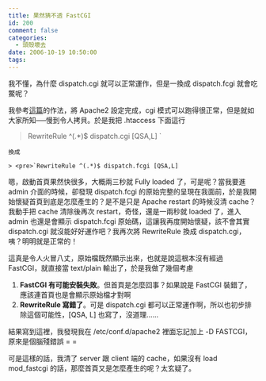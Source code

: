 ```yaml
---
title: 果然猜不透 FastCGI
id: 200
comment: false
categories:
  - 頭殼壞去
date: 2006-10-19 10:50:00
tags:
---
```


我不懂，為什麼 dispatch.cgi 就可以正常運作，但是一換成 dispatch.fcgi 就會吃鱉呢？

我參考[這篇](http://andrewhocoo.blogspot.com/2006/02/rails-apache-cgifastcgi-on-windows.html)的作法，將 Apache2 設定完成，cgi 模式可以跑得很正常，但是就如大家所知──慢到令人拷貝。於是我把 .htaccess 下面這行

> RewriteRule ^(.*)$ dispatch.cgi [QSA,L]
>     `</pre>

    換成

    > <pre>`RewriteRule ^(.*)$ dispatch.fcgi [QSA,L]

嗯，啟動首頁果然快很多，大概兩三秒就 Fully loaded 了，可是呢？當我要進 admin 介面的時候，卻發現 dispatch.fcgi 的原始完整的呈現在我面前，於是我開始懷疑首頁到底是怎麼產生的？是不是只是 Apache restart 的時候沒清 cache？我動手把 cache 清除後再次 restart，奇怪，還是一兩秒就 loaded 了，進入 admin 也還是會顯示 dispatch.fcgi 原始碼，這讓我再度開始懷疑，該不會其實 dispatch.cgi 就沒能好好運作吧？我再次將 RewriteRule 換成 dispatch.cgi，咦？明明就是正常的！

這真是令人火冒八丈，原始檔既然顯示出來，也就是說這根本沒有經過 FastCGI，就直接當 text/plain 輸出了，於是我做了幾個考慮

1.  **FastCGI 有可能安裝失敗**。但首頁是怎麼回事？如果說是 FastCGI 裝錯了，應該連首頁也是會顯示原始檔才對啊
2.  **RewriteRule 寫錯了**。可是 dispatch.cgi 都可以正常運作啊，所以也初步排除這個可能性，[QSA, L] 也寫了，沒道理......

結果寫到這裡，我發現我在 /etc/conf.d/apache2 裡面忘記加上 -D FASTCGI，原來是個腦殘錯誤 = =

可是這樣的話，我清了 server 跟 client 端的 cache，如果沒有 load mod_fastcgi 的話，那麼首頁又是怎麼產生的呢？太玄疑了。